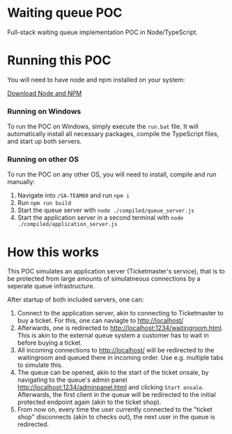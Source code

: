 # Waiting queue POC

Full-stack waiting queue implementation POC in Node/TypeScript.

# Running this POC

You will need to have node and npm installed on your system:

[Download Node and NPM](https://nodejs.org/en/download/)

### Running on Windows
To run the POC on Windows, simply execute the `run.bat` file. It will automatically install all necessary packages, compile the TypeScript files, and start up both servers.

### Running on other OS
To run the POC on any other OS, you will need to install, compile and run manually:

1. Navigate into `/SA-TEAM60` and run `npm i`
2. Run `npm run build`
3. Start the queue server with `node ./compiled/queue_server.js`
4. Start the application server in a second terminal with `node ./compiled/application_server.js`

# How this works

This POC simulates an application server (Ticketmaster's service), that is to be protected from large amounts of simulatneous connections by a seperate queue infrastructure.

After startup of both included servers, one can:

1. Connect to the application server, akin to connecting to Ticketmaster to buy a ticket. For this, one can naviagte to [http://localhost/](http://localhost/)
2. Afterwards, one is redirected to [http://localhost:1234/waitingroom.html](http://localhost:1234/waitingroom.html). This is akin to the external queue system a customer has to wait in before buying a ticket.
3. All incoming connections to [http://localhost/](http://localhost/) will be redirected to the waitingroom and queued there in incoming order. Use e.g. multiple tabs to simulate this.
4. The queue can be opened, akin to the start of the ticket onsale, by navigating to the queue's admin panel [http://localhost:1234/adminpanel.html](http://localhost:1234/adminpanel.html) and clicking `Start onsale`. Afterwards, the first client in the queue will be redirected to the initial protected endpoint again (akin to the ticket shop).
5. From now on, every time the user currently connected to the "ticket shop" disconnects (akin to checks out), the next user in the queue is redirected.